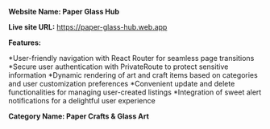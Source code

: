 **Website Name: Paper Glass Hub**


**Live site URL:** https://paper-glass-hub.web.app

**Features:**

*User-friendly navigation with React Router for seamless page transitions
*Secure user authentication with PrivateRoute to protect sensitive information
*Dynamic rendering of art and craft items based on categories and user customization preferences
*Convenient update and delete functionalities for managing user-created listings
*Integration of sweet alert notifications for a delightful user experience


**Category Name: Paper Crafts & Glass Art**